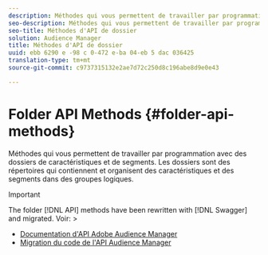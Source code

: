 ```yaml
---
description: Méthodes qui vous permettent de travailler par programmation avec des dossiers de caractéristiques et de segments. Les dossiers sont des répertoires qui contiennent et organisent des caractéristiques et des segments dans des groupes logiques.
seo-description: Méthodes qui vous permettent de travailler par programmation avec des dossiers de caractéristiques et de segments. Les dossiers sont des répertoires qui contiennent et organisent des caractéristiques et des segments dans des groupes logiques.
seo-title: Méthodes d'API de dossier
solution: Audience Manager
title: Méthodes d'API de dossier
uuid: ebb 6290 e -98 c 0-472 e-ba 04-eb 5 dac 036425
translation-type: tm+mt
source-git-commit: c9737315132e2ae7d72c250d8c196abe8d9e0e43

---
```



# Folder API Methods {#folder-api-methods}

Méthodes qui vous permettent de travailler par programmation avec des dossiers de caractéristiques et de segments. Les dossiers sont des répertoires qui contiennent et organisent des caractéristiques et des segments dans des groupes logiques.

<!-- api-folders.xml -->

>[!IMPORTANT]
>
>The folder [!DNL API] methods have been rewritten with [!DNL Swagger] and migrated. Voir:  &gt;
>* [Documentation d'API Adobe Audience Manager](https://bank.demdex.com/portal/swagger/index.html)
>* [Migration du code de l'API Audience Manager](../../api/api-swagger-migration.md)
